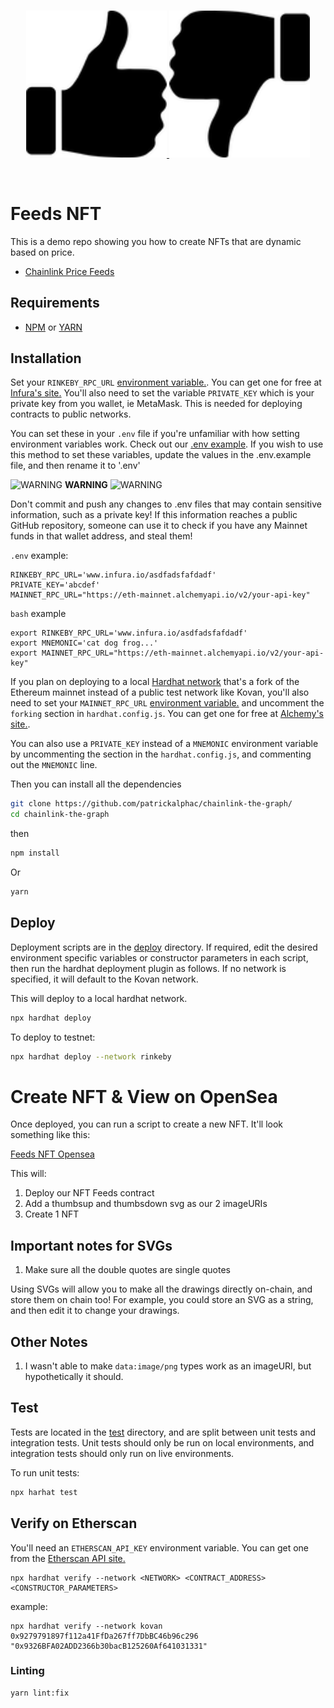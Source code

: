 <br/>
<p align="center">
<a href="https://ethereum.org/en/" target="_blank">
<img src="./img/png/thumbsup.png" width="225" alt="Low logo">
</a>
<a href="https://ethereum.org/en/" target="_blank">
<img src="./img/png/thumbsdown.png" width="225" alt="Low logo">
</a>
</p>
<br/>

# Feeds NFT
This is a demo repo showing you how to create NFTs that are dynamic based on price. 

 - [Chainlink Price Feeds](https://docs.chain.link/docs/using-chainlink-reference-contracts)

 ## Requirements

- [NPM](https://www.npmjs.com/) or [YARN](https://yarnpkg.com/)

## Installation

Set your `RINKEBY_RPC_URL` [environment variable.](https://www.twilio.com/blog/2017/01/how-to-set-environment-variables.html). You can get one for free at [Infura's site.](https://infura.io/) You'll also need to set the variable `PRIVATE_KEY` which is your private key from you wallet, ie MetaMask. This is needed for deploying contracts to public networks.

You can set these in your `.env` file if you're unfamiliar with how setting environment variables work. Check out our [.env example](https://github.com/smartcontractkit/hardhat-starter-kit/blob/main/.env.example). If you wish to use this method to set these variables, update the values in the .env.example file, and then rename it to '.env'

![WARNING](https://via.placeholder.com/15/f03c15/000000?text=+) **WARNING** ![WARNING](https://via.placeholder.com/15/f03c15/000000?text=+)

Don't commit and push any changes to .env files that may contain sensitive information, such as a private key! If this information reaches a public GitHub repository, someone can use it to check if you have any Mainnet funds in that wallet address, and steal them!

`.env` example:
```
RINKEBY_RPC_URL='www.infura.io/asdfadsfafdadf'
PRIVATE_KEY='abcdef'
MAINNET_RPC_URL="https://eth-mainnet.alchemyapi.io/v2/your-api-key"
```
`bash` example
```
export RINKEBY_RPC_URL='www.infura.io/asdfadsfafdadf'
export MNEMONIC='cat dog frog...'
export MAINNET_RPC_URL="https://eth-mainnet.alchemyapi.io/v2/your-api-key"
```

If you plan on deploying to a local [Hardhat network](https://hardhat.org/hardhat-network/) that's a fork of the Ethereum mainnet instead of a public test network like Kovan, you'll also need to set your `MAINNET_RPC_URL` [environment variable.](https://www.twilio.com/blog/2017/01/how-to-set-environment-variables.html) and uncomment the `forking` section in `hardhat.config.js`. You can get one for free at [Alchemy's site.](https://alchemyapi.io/).

You can also use a `PRIVATE_KEY` instead of a `MNEMONIC` environment variable by uncommenting the section in the `hardhat.config.js`, and commenting out the `MNEMONIC` line.

Then you can install all the dependencies

```bash
git clone https://github.com/patrickalphac/chainlink-the-graph/
cd chainlink-the-graph
```
then

```bash
npm install
```

Or

```bash
yarn
```


## Deploy

Deployment scripts are in the [deploy](https://github.com/smartcontractkit/hardhat-starter-kit/tree/main/deploy) directory. If required, edit the desired environment specific variables or constructor parameters in each script, then run the hardhat deployment plugin as follows. If no network is specified, it will default to the Kovan network.

This will deploy to a local hardhat network.

```bash
npx hardhat deploy
```

To deploy to testnet:
```bash
npx hardhat deploy --network rinkeby
```

# Create NFT & View on OpenSea

Once deployed, you can run a script to create a new NFT. It'll look something like this: 

[Feeds NFT Opensea](https://testnets.opensea.io/assets/0x2695C58d06501A0f62d3c80e3009DFc655632f7c/0)

This will:
1. Deploy our NFT Feeds contract
2. Add a thumbsup and thumbsdown svg as our 2 imageURIs
3. Create 1 NFT 

## Important notes for SVGs

1. Make sure all the double quotes are single quotes

Using SVGs will allow you to make all the drawings directly on-chain, and store them on chain too! For example, you could store an SVG as a string, and then edit it to change your drawings. 

## Other Notes

1. I wasn't able to make `data:image/png` types work as an imageURI, but hypothetically it should. 

## Test
Tests are located in the [test](https://github.com/smartcontractkit/hardhat-starter-kit/tree/main/test) directory, and are split between unit tests and integration tests. Unit tests should only be run on local environments, and integration tests should only run on live environments.

To run unit tests:

```bash
npx harhat test
```


## Verify on Etherscan

You'll need an `ETHERSCAN_API_KEY` environment variable. You can get one from the [Etherscan API site.](https://etherscan.io/apis)

```
npx hardhat verify --network <NETWORK> <CONTRACT_ADDRESS> <CONSTRUCTOR_PARAMETERS>
```
example:

```
npx hardhat verify --network kovan 0x9279791897f112a41FfDa267ff7DbBC46b96c296 "0x9326BFA02ADD2366b30bacB125260Af641031331"
```

### Linting

```
yarn lint:fix
```
